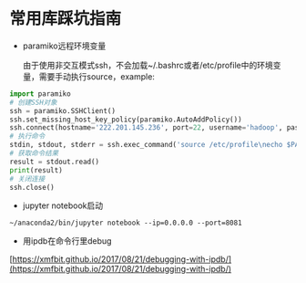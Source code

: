 # 常用库踩坑指南

* paramiko远程环境变量

  由于使用非交互模式ssh，不会加载~/.bashrc或者/etc/profile中的环境变量，需要手动执行source，example:

```python
import paramiko
# 创建SSH对象
ssh = paramiko.SSHClient()
ssh.set_missing_host_key_policy(paramiko.AutoAddPolicy())
ssh.connect(hostname='222.201.145.236', port=22, username='hadoop', password='psw')
# 执行命令
stdin, stdout, stderr = ssh.exec_command('source /etc/profile\necho $PATH' )
# 获取命令结果
result = stdout.read()
print(result)
# 关闭连接
ssh.close()
```

* jupyter notebook启动

```text
~/anaconda2/bin/jupyter notebook --ip=0.0.0.0 --port=8081
```

* 用ipdb在命令行里debug

[https://xmfbit.github.io/2017/08/21/debugging-with-ipdb/](https://xmfbit.github.io/2017/08/21/debugging-with-ipdb/)

